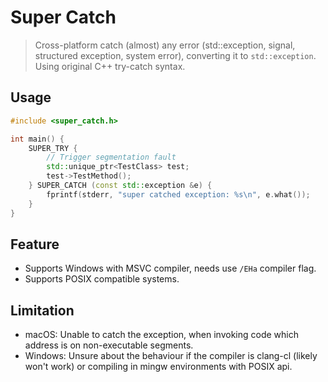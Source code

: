 # Super Catch

> Cross-platform catch (almost) any error (std::exception, signal, structured exception, system error), converting it to `std::exception`. Using original C++ try-catch syntax.

## Usage

```c++
#include <super_catch.h>

int main() {
    SUPER_TRY {
        // Trigger segmentation fault
        std::unique_ptr<TestClass> test;
        test->TestMethod();
    } SUPER_CATCH (const std::exception &e) {
        fprintf(stderr, "super catched exception: %s\n", e.what());
    }
}
```

## Feature

- Supports Windows with MSVC compiler, needs use `/EHa` compiler flag.
- Supports POSIX compatible systems.

## Limitation

- macOS: Unable to catch the exception, when invoking code which address is on non-executable segments.
- Windows: Unsure about the behaviour if the compiler is clang-cl (likely won't work) or compiling in mingw environments with POSIX api.
